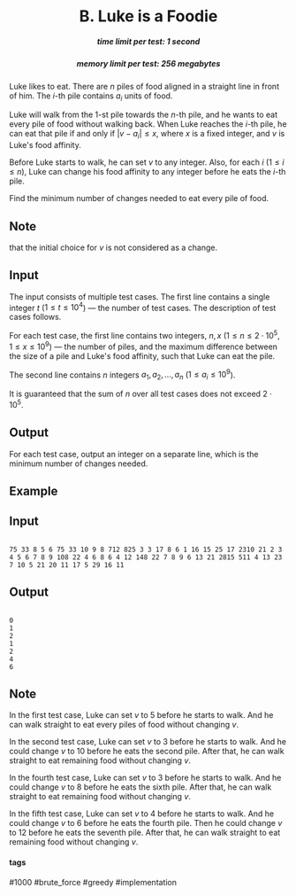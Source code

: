 <h1 style='text-align: center;'> B. Luke is a Foodie</h1>

<h5 style='text-align: center;'>time limit per test: 1 second</h5>
<h5 style='text-align: center;'>memory limit per test: 256 megabytes</h5>

Luke likes to eat. There are $n$ piles of food aligned in a straight line in front of him. The $i$-th pile contains $a_i$ units of food. 

Luke will walk from the $1$-st pile towards the $n$-th pile, and he wants to eat every pile of food without walking back. When Luke reaches the $i$-th pile, he can eat that pile if and only if $|v - a_i| \leq x$, where $x$ is a fixed integer, and $v$ is Luke's food affinity.

Before Luke starts to walk, he can set $v$ to any integer. Also, for each $i$ ($1 \leq i \leq n$), Luke can change his food affinity to any integer before he eats the $i$-th pile.

Find the minimum number of changes needed to eat every pile of food.

## Note

 that the initial choice for $v$ is not considered as a change.

## Input

The input consists of multiple test cases. The first line contains a single integer $t$ ($1 \leq t \leq 10^4$) — the number of test cases. The description of test cases follows.

For each test case, the first line contains two integers, $n, x$ ($1 \leq n \leq 2 \cdot 10^5$, $1 \leq x \leq 10^9$) — the number of piles, and the maximum difference between the size of a pile and Luke's food affinity, such that Luke can eat the pile.

The second line contains $n$ integers $a_1, a_2, \ldots , a_n$ ($1 \leq a_i \leq 10^9$).

It is guaranteed that the sum of $n$ over all test cases does not exceed $2 \cdot 10^5$.

## Output

For each test case, output an integer on a separate line, which is the minimum number of changes needed.

## Example

## Input


```

75 33 8 5 6 75 33 10 9 8 712 825 3 3 17 8 6 1 16 15 25 17 2310 21 2 3 4 5 6 7 8 9 108 22 4 6 8 6 4 12 148 22 7 8 9 6 13 21 2815 511 4 13 23 7 10 5 21 20 11 17 5 29 16 11
```
## Output


```

0
1
2
1
2
4
6

```
## Note

In the first test case, Luke can set $v$ to $5$ before he starts to walk. And he can walk straight to eat every piles of food without changing $v$.

In the second test case, Luke can set $v$ to $3$ before he starts to walk. And he could change $v$ to $10$ before he eats the second pile. After that, he can walk straight to eat remaining food without changing $v$.

In the fourth test case, Luke can set $v$ to $3$ before he starts to walk. And he could change $v$ to $8$ before he eats the sixth pile. After that, he can walk straight to eat remaining food without changing $v$.

In the fifth test case, Luke can set $v$ to $4$ before he starts to walk. And he could change $v$ to $6$ before he eats the fourth pile. Then he could change $v$ to $12$ before he eats the seventh pile. After that, he can walk straight to eat remaining food without changing $v$.



#### tags 

#1000 #brute_force #greedy #implementation 